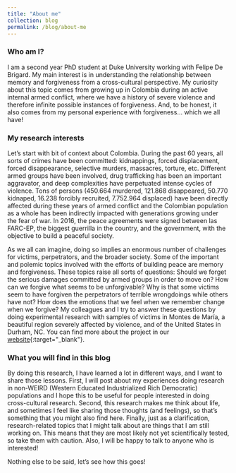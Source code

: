 ```yaml
---
title: "About me"
collection: blog
permalink: /blog/about-me
---
```


### Who am I?

I am a second year PhD student at Duke University working with Felipe De Brigard. My main interest is in understanding the relationship between memory and forgiveness from a cross-cultural perspective. My curiosity about this topic comes from growing up in Colombia during an active internal armed conflict, where we have a history of severe violence and therefore infinite possible instances of forgiveness. And, to be honest, it also comes from my personal experience with forgiveness… which we all have!

### My research interests

Let’s start with bit of context about Colombia. During the past 60 years, all sorts of crimes have been committed: kidnappings, forced displacement, forced disappearance, selective murders, massacres, torture, etc. Different armed groups have been involved, drug trafficking has been an important aggravator, and deep complexities have perpetuated intense cycles of violence. Tons of persons (450.664 murdered, 121.868 disappeared, 50.770 kidnaped, 16.238 forcibly recruited, 7.752.964 displaced) have been directly affected during these years of armed conflict and the Colombian population as a whole has been indirectly impacted with generations growing under the fear of war. In 2016, the peace agreements were signed between las FARC-EP, the biggest guerrilla in the country, and the government, with the objective to build a peaceful society.

As we all can imagine, doing so implies an enormous number of challenges for victims, perpetrators, and the broader society. Some of the important and polemic topics involved with the efforts of building peace are memory and forgiveness. These topics raise all sorts of questions: Should we forget the serious damages committed by armed groups in order to move on? How can we forgive what seems to be unforgivable? Why is that some victims seem to have forgiven the perpetrators of terrible wrongdoings while others have not? How does the emotions that we feel when we remember change when we forgive? My colleagues and I try to answer these questions by doing experimental research with samples of victims in Montes de María, a beautiful region severely affected by violence, and of the United States in Durham, NC. You can find more about the project in our [website](https://www.memoryandforgiveness.org/){:target="_blank"}.

### What you will find in this blog

By doing this research, I have learned a lot in different ways, and I want to share those lessons. First, I will post about my experiences doing research in non-WEIRD (Western Educated Industrialized Rich Democratic) populations and I hope this to be useful for people interested in doing cross-cultural research. Second, this research makes me think about life, and sometimes I feel like sharing those thoughts (and feelings), so that’s something that you might also find here. Finally, just as a clarification, research-related topics that I might talk about are things that I am still working on. This means that they are most likely not yet scientifically tested, so take them with caution. Also, I will be happy to talk to anyone who is interested!

Nothing else to be said, let’s see how this goes!
